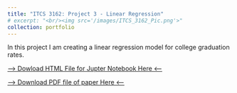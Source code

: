 ```yaml
---
title: "ITCS 3162: Project 3 - Linear Regression"
# excerpt: "<br/><img src='/images/ITCS_3162_Pic.png'>"
collection: portfolio
---
```


In this project I am creating a linear regression model for college graduation rates. 

<!-- Fix this part -->
[--> Dowload HTML File for Jupter Notebook Here <--](http://damullutkid.github.io/files/project3reg.html) 

[--> Download PDF file of paper Here <--](http://damullutkid.github.io/files/Project_3_Regression_Jesus_Barrera_Mejia.pdf) 


